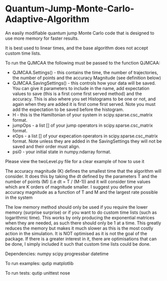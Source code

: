 # Quantum-Jump-Monte-Carlo-Adaptive-Algorithm
An easily modifiable quantum jump Monte Carlo code that is designed to use more memory for faster results.

It is best used to linear times, and the base algorithm does not accept custom time lists.

To run the QJMCAA  the following must be passed to the function QJMCAA:

- QJMCAA.Settings() - this contains the time, the number of trajectories, the number of points and the accuracy Magnitude (see definition below)
- QJMCAA.SavingSettings() - this controls how your data will be saved. You can give it parameters to include in the name, add expectation values to save (this is a first come first served method) and the accuracy. This is also where you set Histograms to be one or not, and again when they are added it is first come first served. Note you must add the expectation to be saved before the histogram.
- H - this is the Hamiltonian of your system in scipy.sparse.csc_matrix format.
- jumpOps - a list [] of your jump operators in scipy.sparse.csc_matrix format.
- eOps - a list [] of your expecation operators in scipy.sparse.csc_matrix format. Note unless they are added in the SavingSettings they will not be saved and their order must align.
- psi0 - your initial state in numpy.ndarray format.

Please view the twoLevel.py file for a clear example of how to use it

The accuracy magnitude (K) defines the smallest time that the algorithm will consider. It does this by taking the dt defined by the parameters T and the number of points (M) (i.e dt = T / (M-1)) and it will consider time values which are K orders of magnitude smaller. I suggest you define your accuracy magnitude as a function of T and M and the largest rate possible in the system

The low memory method should only be used if you require the lower memory (surprise surprise) or if you want to do custom time lists (such as logarithmic time). This works by only producing the exponential matrices when they are needed, as such there should only be 1 at a time. This greatly reduces the memory but makes it much slower as this is the most costly action in the simulation. It is NOT optimised as it is not the goal of the package. If there is a greater interest in it, there are optimisations that can be done, I simply included it such that custom time lists could be done. 

Dependencies:
numpy
scipy
progressbar
datetime

To run examples:
qutip
matplotlib


To run tests:
qutip
unittest
nose
